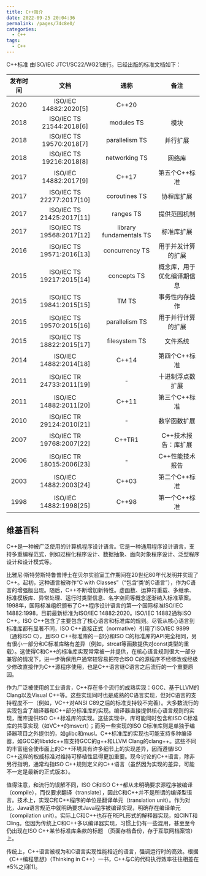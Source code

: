 ```yaml
---
title: C++简介
date: 2022-09-25 20:04:36
permalink: /pages/74c8e0/
categories:
  - C++
tags:
  - C++
---
```


C++标准
由ISO/IEC JTC1/SC22/WG21进行。已经出版的标准文档如下：

|发布时间|	文档	|通称	|备注|
|:----:|:----:|:----:|:----:|
|2020|	ISO/IEC 14882:2020[5]	    |C++20	|
|2018|	ISO/IEC TS 21544:2018[6]	|modules TS	    |模块|
|2018|	ISO/IEC TS 19570:2018[7]	|parallelism TS	|并行扩展|
|2018|	ISO/IEC TS 19216:2018[8]	|networking TS	|网络库|
|2017|	ISO/IEC 14882:2017[9] 	  |C++17	        |第五个C++标准|
|2017|	ISO/IEC TS 22277:2017[10]	|coroutines TS	|协程库扩展|
|2017|	ISO/IEC TS 21425:2017[11]	|ranges TS	    |提供范围机制|
|2017|	ISO/IEC TS 19568:2017[12]	|library fundamentals TS|	标准库扩展|
|2016|	ISO/IEC TS 19571:2016[13]	|concurrency TS	|用于并发计算的扩展|
|2015|	ISO/IEC TS 19217:2015[14]	|concepts TS	|概念库，用于优化编译期信息|
|2015|	ISO/IEC TS 19841:2015[15]	|TM TS	|事务性内存操作|
|2015|	ISO/IEC TS 19570:2015[16]	|parallelism TS	|用于并行计算的扩展|
|2015|	ISO/IEC TS 18822:2015[17]	|filesystem TS	|文件系统|
|2014|	ISO/IEC 14882:2014[18]	  |C++14	|第四个C++标准|
|2011|	ISO/IEC TR 24733:2011[19]	|-|	十进制浮点数扩展|
|2011|	ISO/IEC 14882:2011[20]	  |C++11|	第三个C++标准|
|2010|	ISO/IEC TR 29124:2010[21]	|-	|数学函数扩展|
|2007|	ISO/IEC TR 19768:2007[22]	|C++TR1	|C++技术报告：库扩展|
|2006|	ISO/IEC TR 18015:2006[23]	|-	|C++性能技术报告|
|2003|	ISO/IEC 14882:2003[24]	  |C++03|第二个C++标准|
|1998|	ISO/IEC 14882:1998[25]	  |C++98	|第一个C++标准|

<!-- more -->

## 维基百科

C++是一种被广泛使用的计算机程序设计语言。它是一种通用程序设计语言，支持多重编程范式，例如过程化程序设计、数据抽象、面向对象程序设计、泛型程序设计和设计模式等。

比雅尼·斯特劳斯特鲁普博士在贝尔实验室工作期间在20世纪80年代发明并实现了C++。起初，这种语言被称作“C with Classes”（“包含‘类’的C语言”），作为C语言的增强版出现。随后，C++不断增加新特性。虚函数、运算符重载、多继承、标准模板库、异常处理、运行时类型信息、名字空间等概念逐渐纳入标准草案。1998年，国际标准组织颁布了C++程序设计语言的第一个国际标准ISO/IEC 14882:1998，目前最新标准为ISO/IEC 14882:2020。ISO/IEC 14882通称ISO C++。ISO C++包含了主要包含了核心语言和标准库的规则。尽管从核心语言到标准库都有显著不同，ISO C++直接正式（normative）引用了ISO/IEC 9899（通称ISO C），且ISO C++标准库的一部分和ISO C的标准库的API完全相同，另有很小一部分和C标准库略有差异（例如，strcat等函数提供对const类型的重载）。这使得C和C++的标准库实现常常被一并提供，在核心语言规则很大一部分兼容的情况下，进一步确保用户通常较容易把符合ISO C的源程序不经修改或经极少修改直接作为C++源程序使用，也是C++语言继C语言之后流行的一个重要原因。

作为广泛被使用的工业语言，C++存在多个流行的成熟实现：GCC、基于LLVM的Clang以及Visual C++等。这些实现同时也是成熟的C语言实现，但对C语言的支持程度不一（例如，VC++对ANSI C89之后的标准支持较不完善）。大多数流行的实现包含了编译器和C++部分标准库的实现。编译器直接提供核心语言规则的实现，而库提供ISO C++标准库的实现。这些实现中，库可能同时包含和ISO C标准库的共享实现（如VC++的msvcrt）；而另一些实现的ISO C标准库则是单独于编译器项目之外提供的，如glibc和musl。C++标准库的实现也可能支持多种编译器，如GCC的libstdc++库支持GCC的g++和LLVM Clang的clang++。这些不同的丰富组合使市面上的C++环境具有许多细节上的实现差异，因而遵循ISO C++这样的权威标准对维持可移植性显得更加重要。现今讨论的C++语言，除非另行指明，通常均指ISO C++规则定义的C++语言（虽然因为实现的差异，可能不一定是最新的正式版本）。

值得注意，和流行的误解不同，ISO C和ISO C++都从未明确要求源程序被编译（compile），而仅要求翻译（translate），因此C和C++并不是所谓的编译型语言。技术上，实现C和C++程序的单位是翻译单元（translation unit）。作为对比，Java语言规范中就明确要求Java程序被编译实现，明确存在编译单元（compilation unit）。实际上C和C++也存在REPL形式的解释器实现，如CINT和Cling。但因为传统上C和C++多以编译器实现，习惯上仍有一些混用，甚至至今仍出现在ISO C++某节标准库条款的标题 （页面存档备份，存于互联网档案馆）上。

传统上，C++语言被视为和C语言实现性能相近的语言，强调运行时的高效。根据《C++编程思想》（Thinking in C++）一书，C++与C的代码执行效率往往相差在±5%之间[1]。